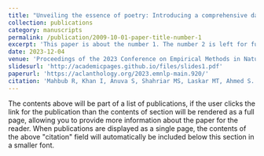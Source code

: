 ```yaml
---
title: "Unveiling the essence of poetry: Introducing a comprehensive dataset and benchmark for poem summarization"
collection: publications
category: manuscripts
permalink: /publication/2009-10-01-paper-title-number-1
excerpt: 'This paper is about the number 1. The number 2 is left for future work.'
date: 2023-12-04
venue: 'Proceedings of the 2023 Conference on Empirical Methods in Natural Language Processing'
slidesurl: 'http://academicpages.github.io/files/slides1.pdf'
paperurl: 'https://aclanthology.org/2023.emnlp-main.920/'
citation: 'Mahbub R, Khan I, Anuva S, Shahriar MS, Laskar MT, Ahmed S. Unveiling the essence of poetry: Introducing a comprehensive dataset and benchmark for poem summarization. InProceedings of the 2023 Conference on Empirical Methods in Natural Language Processing 2023 Dec (pp. 14878-14886).'
---
```


The contents above will be part of a list of publications, if the user clicks the link for the publication than the contents of section will be rendered as a full page, allowing you to provide more information about the paper for the reader. When publications are displayed as a single page, the contents of the above "citation" field will automatically be included below this section in a smaller font.
